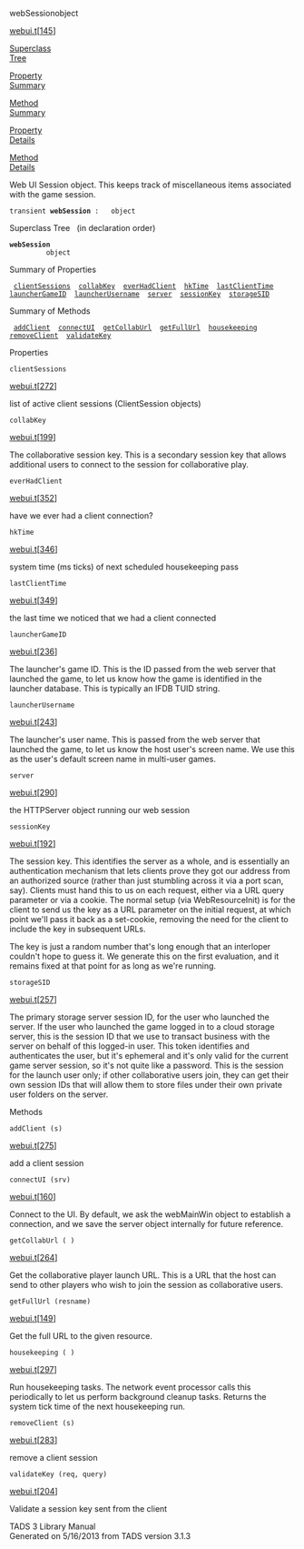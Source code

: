 ---
---
<span class="title">webSession</span><span class="type">object</span>

[webui.t](../file/webui.t.html)\[[145](../source/webui.t.html#145)\]

[Superclass  
Tree](#_SuperClassTree_)

[Property  
Summary](#_PropSummary_)

[Method  
Summary](#_MethodSummary_)

[Property  
Details](#_Properties_)

[Method  
Details](#_Methods_)

<div class="fdesc">

Web UI Session object. This keeps track of miscellaneous items
associated with the game session.

`transient `**`webSession`**` :   object`

</div>

<span id="_SuperClassTree_"></span>

<div class="mjhd">

<span class="hdln">Superclass Tree</span>   (in declaration order)

</div>

**`webSession`**  
`         object`  
<span id="_PropSummary_"></span>

<div class="mjhd">

<span class="hdln">Summary of Properties</span>  

</div>

` `[`clientSessions`](#clientSessions)`  `[`collabKey`](#collabKey)`  `[`everHadClient`](#everHadClient)`  `[`hkTime`](#hkTime)`  `[`lastClientTime`](#lastClientTime)`  `[`launcherGameID`](#launcherGameID)`  `[`launcherUsername`](#launcherUsername)`  `[`server`](#server)`  `[`sessionKey`](#sessionKey)`  `[`storageSID`](#storageSID)`  `

<span id="_MethodSummary_"></span>

<div class="mjhd">

<span class="hdln">Summary of Methods</span>  

</div>

` `[`addClient`](#addClient)`  `[`connectUI`](#connectUI)`  `[`getCollabUrl`](#getCollabUrl)`  `[`getFullUrl`](#getFullUrl)`  `[`housekeeping`](#housekeeping)`  `[`removeClient`](#removeClient)`  `[`validateKey`](#validateKey)`  `

<span id="_Properties_"></span>

<div class="mjhd">

<span class="hdln">Properties</span>  

</div>

<span id="clientSessions"></span>

`clientSessions`

[webui.t](../file/webui.t.html)\[[272](../source/webui.t.html#272)\]

<div class="desc">

list of active client sessions (ClientSession objects)

</div>

<span id="collabKey"></span>

`collabKey`

[webui.t](../file/webui.t.html)\[[199](../source/webui.t.html#199)\]

<div class="desc">

The collaborative session key. This is a secondary session key that
allows additional users to connect to the session for collaborative
play.

</div>

<span id="everHadClient"></span>

`everHadClient`

[webui.t](../file/webui.t.html)\[[352](../source/webui.t.html#352)\]

<div class="desc">

have we ever had a client connection?

</div>

<span id="hkTime"></span>

`hkTime`

[webui.t](../file/webui.t.html)\[[346](../source/webui.t.html#346)\]

<div class="desc">

system time (ms ticks) of next scheduled housekeeping pass

</div>

<span id="lastClientTime"></span>

`lastClientTime`

[webui.t](../file/webui.t.html)\[[349](../source/webui.t.html#349)\]

<div class="desc">

the last time we noticed that we had a client connected

</div>

<span id="launcherGameID"></span>

`launcherGameID`

[webui.t](../file/webui.t.html)\[[236](../source/webui.t.html#236)\]

<div class="desc">

The launcher's game ID. This is the ID passed from the web server that
launched the game, to let us know how the game is identified in the
launcher database. This is typically an IFDB TUID string.

</div>

<span id="launcherUsername"></span>

`launcherUsername`

[webui.t](../file/webui.t.html)\[[243](../source/webui.t.html#243)\]

<div class="desc">

The launcher's user name. This is passed from the web server that
launched the game, to let us know the host user's screen name. We use
this as the user's default screen name in multi-user games.

</div>

<span id="server"></span>

`server`

[webui.t](../file/webui.t.html)\[[290](../source/webui.t.html#290)\]

<div class="desc">

the HTTPServer object running our web session

</div>

<span id="sessionKey"></span>

`sessionKey`

[webui.t](../file/webui.t.html)\[[192](../source/webui.t.html#192)\]

<div class="desc">

The session key. This identifies the server as a whole, and is
essentially an authentication mechanism that lets clients prove they got
our address from an authorized source (rather than just stumbling across
it via a port scan, say). Clients must hand this to us on each request,
either via a URL query parameter or via a cookie. The normal setup (via
WebResourceInit) is for the client to send us the key as a URL parameter
on the initial request, at which point we'll pass it back as a
set-cookie, removing the need for the client to include the key in
subsequent URLs.

The key is just a random number that's long enough that an interloper
couldn't hope to guess it. We generate this on the first evaluation, and
it remains fixed at that point for as long as we're running.

</div>

<span id="storageSID"></span>

`storageSID`

[webui.t](../file/webui.t.html)\[[257](../source/webui.t.html#257)\]

<div class="desc">

The primary storage server session ID, for the user who launched the
server. If the user who launched the game logged in to a cloud storage
server, this is the session ID that we use to transact business with the
server on behalf of this logged-in user. This token identifies and
authenticates the user, but it's ephemeral and it's only valid for the
current game server session, so it's not quite like a password. This is
the session for the launch user only; if other collaborative users join,
they can get their own session IDs that will allow them to store files
under their own private user folders on the server.

</div>

<span id="_Methods_"></span>

<div class="mjhd">

<span class="hdln">Methods</span>  

</div>

<span id="addClient"></span>

`addClient (s)`

[webui.t](../file/webui.t.html)\[[275](../source/webui.t.html#275)\]

<div class="desc">

add a client session

</div>

<span id="connectUI"></span>

`connectUI (srv)`

[webui.t](../file/webui.t.html)\[[160](../source/webui.t.html#160)\]

<div class="desc">

Connect to the UI. By default, we ask the webMainWin object to establish
a connection, and we save the server object internally for future
reference.

</div>

<span id="getCollabUrl"></span>

`getCollabUrl ( )`

[webui.t](../file/webui.t.html)\[[264](../source/webui.t.html#264)\]

<div class="desc">

Get the collaborative player launch URL. This is a URL that the host can
send to other players who wish to join the session as collaborative
users.

</div>

<span id="getFullUrl"></span>

`getFullUrl (resname)`

[webui.t](../file/webui.t.html)\[[149](../source/webui.t.html#149)\]

<div class="desc">

Get the full URL to the given resource.

</div>

<span id="housekeeping"></span>

`housekeeping ( )`

[webui.t](../file/webui.t.html)\[[297](../source/webui.t.html#297)\]

<div class="desc">

Run housekeeping tasks. The network event processor calls this
periodically to let us perform background cleanup tasks. Returns the
system tick time of the next housekeeping run.

</div>

<span id="removeClient"></span>

`removeClient (s)`

[webui.t](../file/webui.t.html)\[[283](../source/webui.t.html#283)\]

<div class="desc">

remove a client session

</div>

<span id="validateKey"></span>

`validateKey (req, query)`

[webui.t](../file/webui.t.html)\[[204](../source/webui.t.html#204)\]

<div class="desc">

Validate a session key sent from the client

</div>

<div class="ftr">

TADS 3 Library Manual  
Generated on 5/16/2013 from TADS version 3.1.3

</div>
